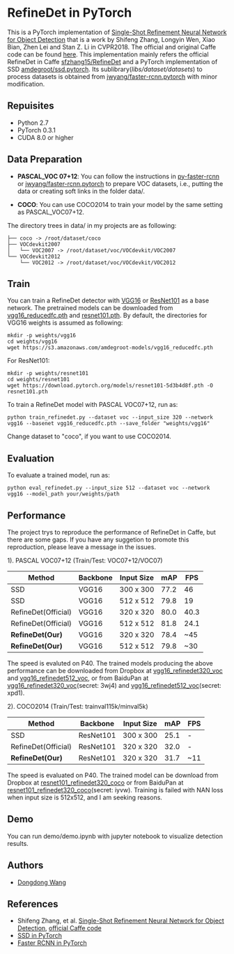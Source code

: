 # RefineDet in PyTorch
This is a PyTorch implementation of [Single-Shot Refinement Neural Network for Object Detection](https://arxiv.org/abs/1711.06897) that is a work by Shifeng Zhang, Longyin Wen, Xiao Bian, Zhen Lei and Stan Z. Li in CVPR2018. The official and original Caffe code can be found [here](https://github.com/sfzhang15/RefineDet).
This implementation mainly refers the official RefineDet in Caffe [sfzhang15/RefineDet](https://github.com/sfzhang15/RefineDet) and a PyTorch implementation of SSD [amdegroot/ssd.pytorch](https://github.com/amdegroot/ssd.pytorch). Its sublibrary(*libs/dataset/datasets*) to process datasets is obtained from [jwyang/faster-rcnn.pytorch](https://github.com/jwyang/faster-rcnn.pytorch) with minor modification.


## Repuisites
* Python 2.7
* PyTorch 0.3.1
* CUDA 8.0 or higher

## Data Preparation
* **PASCAL_VOC 07+12**: You can follow the instructions in [py-faster-rcnn](https://github.com/rbgirshick/py-faster-rcnn#beyond-the-demo-installation-for-training-and-testing-models) or [jwyang/faster-rcnn.pytorch](https://github.com/jwyang/faster-rcnn.pytorch) to prepare VOC datasets, i.e., putting the data or creating soft links in the folder data/.

* **COCO**: You can use COCO2014 to train your model by the same setting as PASCAL_VOC07+12.

The directory trees in data/ in my projects are as following:
```Shell
├── coco -> /root/dataset/coco
├── VOCdevkit2007
│   └── VOC2007 -> /root/dataset/voc/VOCdevkit/VOC2007
└── VOCdevkit2012
    └── VOC2012 -> /root/dataset/voc/VOCdevkit/VOC2012
```

## Train
You can train a RefineDet detector with [VGG16](https://arxiv.org/abs/1409.1556) or [ResNet101](https://arxiv.org/abs/1512.03385) as a base network. The pretrained models can be downloaded from [vgg16_reducedfc.pth](https://s3.amazonaws.com/amdegroot-models/vgg16_reducedfc.pth) and [resnet101.pth](https://download.pytorch.org/models/resnet101-5d3b4d8f.pth).
By default, the directories for VGG16 weights is assumed as following:
```Shell
mkdir -p weights/vgg16
cd weights/vgg16
wget https://s3.amazonaws.com/amdegroot-models/vgg16_reducedfc.pth
```
For ResNet101:
```Shell
mkdir -p weights/resnet101
cd weights/resnet101
wget https://download.pytorch.org/models/resnet101-5d3b4d8f.pth -O resnet101.pth
```
To train a RefineDet model with PASCAL VOC07+12, run as:
```
python train_refinedet.py --dataset voc --input_size 320 --network vgg16 --basenet vgg16_reducedfc.pth --save_folder "weights/vgg16"
``` 
Change dataset to "coco", if you want to use COCO2014.

## Evaluation
To evaluate a trained model, run as:
```Shell
python eval_refinedet.py --input_size 512 --dataset voc --network vgg16 --model_path your/weights/path
```

## Performance
The project trys to reproduce the performance of RefineDet in Caffe, but there are some gaps.
If you have any suggetion to promote this reproduction, please leave a message in the issues.

1). PASCAL VOC07+12 (Train/Test: VOC07+12/VOC07)

|Method |Backbone | Input Size | mAP | FPS |
|-------|---------|------------|-----|-----|
|SSD      | VGG16| 300 x 300 | 77.2 | 46 |
|SSD      | VGG16| 512 x 512 | 79.8 | 19 |
|RefineDet(Official)| VGG16| 320 x 320 | 80.0 | 40.3 |
|RefineDet(Official)| VGG16| 512 x 512 | 81.8 | 24.1 |
|**RefineDet(Our)**| VGG16| 320 x 320 | 78.4 | ~45 |
|**RefineDet(Our)**| VGG16| 512 x 512 | 79.8 | ~30 |

The speed is evaluted on P40.
The trained models producing the above performance can be downloaded from Dropbox at [vgg16_refinedet320_voc](https://www.dropbox.com/s/eqk09xm98ixyzat/vgg16_refinedet320_voc_120000.pth?dl=0) and [vgg16_refinedet512_voc](https://www.dropbox.com/s/cova7idailp38zv/vgg16_refinedet512_voc_120000.pth?dl=0), or from BaiduPan at [vgg16_refinedet320_voc](https://pan.baidu.com/s/1xIHXgHx1wV_LzNnqLEljCg)(secret: 3wj4) and [vgg16_refinedet512_voc](https://pan.baidu.com/s/1E3MMzDmaAVzmlpC0VBzvwg)(secret: xpd1).

2). COCO2014 (Train/Test: trainval115k/minval5k)

|Method |Backbone | Input Size | mAP | FPS |
|-------|---------|------------|-----|-----|
|SSD      | ResNet101 | 300 x 300 | 25.1 | - |
|RefineDet(Official)| ResNet101| 320 x 320 | 32.0 | - |
|**RefineDet(Our)** | ResNet101| 320 x 320 | 31.7 | ~11 |

The speed is evaluated on P40.
The trained model can be download from Dropbox at [resnet101_refinedet320_coco](https://www.dropbox.com/s/bbrmlxzhrw2ih9b/resnet101_refinedet320_coco_400000.pth?dl=0) or from BaiduPan at [resnet101_refinedet320_coco](https://pan.baidu.com/s/1ZWMkwwo5rw92bWeVMcc_Pg)(secret: iyvw).
Training is failed with NAN loss when input size is 512x512, and I am seeking reasons.

## Demo
You can run demo/demo.ipynb with jupyter notebook to visualize detection results.


## Authors
* [Dongdong Wang](https://github.com/dd604)

## References
- Shifeng Zhang, et al. [Single-Shot Refinement Neural Network for Object Detection](https://arxiv.org/abs/1711.06897), [official Caffe code](https://github.com/sfzhang15/RefineDet)
- [SSD in PyTorch](https://github.com/amdegroot/ssd.pytorch)
- [Faster RCNN in PyTorch](https://github.com/jwyang/faster-rcnn.pytorch)
